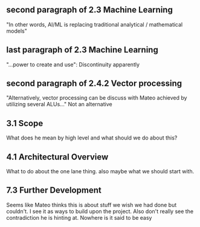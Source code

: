 ## second paragraph of 2.3 Machine Learning

"In other words, AI/ML is replacing traditional analytical / mathematical models" 

## last paragraph of 2.3 Machine Learning

"...power to create and use": Discontinuity apparently 

## second paragraph of 2.4.2 Vector processing

"Alternatively, vector processing can be discuss with Mateo achieved by utilizing several ALUs..." Not an alternative 

## 3.1 Scope
What does he mean by high level and what should we do about this? 

## 4.1 Architectural Overview

What to do about the one lane thing. also maybe what we should start with.

## 7.3 Further Development

Seems like Mateo thinks this is about stuff we wish we had done but couldn't. I see it as ways to build upon the project. Also don't really see the contradiction he is hinting at. Nowhere is it said to be easy
